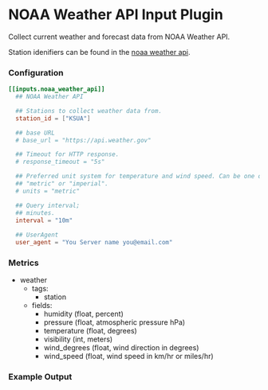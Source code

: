 # NOAA Weather API Input Plugin

Collect current weather and forecast data from NOAA Weather API.

Station idenifiers can be found in the [noaa weather api][].

### Configuration

```toml
[[inputs.noaa_weather_api]]
  ## NOAA Weather API

  ## Stations to collect weather data from.
  station_id = ["KSUA"]

  ## base URL
  # base_url = "https://api.weather.gov"

  ## Timeout for HTTP response.
  # response_timeout = "5s"

  ## Preferred unit system for temperature and wind speed. Can be one of
  ## "metric" or "imperial".
  # units = "metric"

  ## Query interval;
  ## minutes.
  interval = "10m"
  
  ## UserAgent
  user_agent = "You Server name you@email.com"
```

### Metrics

- weather
  - tags:
    - station
  - fields:
    - humidity (float, percent)
    - pressure (float, atmospheric pressure hPa)
    - temperature (float, degrees)
    - visibility (int, meters)
    - wind_degrees (float, wind direction in degrees)
    - wind_speed (float, wind speed in km/hr or miles/hr)

### Example Output

```

```

[noaa weather api]:https://www.weather.gov/documentation/services-web-api#/

